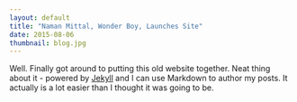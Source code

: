 ```yaml
---
layout: default
title: "Naman Mittal, Wonder Boy, Launches Site"
date: 2015-08-06
thumbnail: blog.jpg
---
```


Well. Finally got around to putting this old website together. Neat thing about it - powered by [Jekyll](http://jekyllrb.com) and I can use Markdown to author my posts. It actually is a lot easier than I thought it was going to be.
